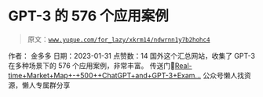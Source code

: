 # GPT-3 的 576 个应用案例

> 原文：[`www.yuque.com/for_lazy/xkrm14/ndwrnn1y7b2hohc4`](https://www.yuque.com/for_lazy/xkrm14/ndwrnn1y7b2hohc4)

<ne-p id="u46aeaad0" data-lake-id="u46aeaad0"><ne-text id="u835b00d9">作者： 金多多</ne-text></ne-p> <ne-p id="uf17c2cd8" data-lake-id="uf17c2cd8"><ne-text id="ua8c6039b">日期：2023-01-31</ne-text></ne-p> <ne-p id="u9b88c69b" data-lake-id="u9b88c69b"><ne-text id="ub4fac610">点赞数：</ne-text><ne-text id="ua7dcf6ae" ne-bold="true">14</ne-text></ne-p> <ne-hole id="udf52f6af" data-lake-id="udf52f6af"><ne-card data-card-name="hr" data-card-type="block" id="eVMgu" data-event-boundary="card"><ne-p id="u55cfb1e1" data-lake-id="u55cfb1e1"><ne-text id="u11c454f8">国外这个汇总网站，收集了 GPT-3 在多种场景下的 576 个应用案例，非常丰富。 传送门🚪</ne-text>[<ne-text id="u03eec98a">Real-</ne-text> <ne-text id="u7873a5fb">time+Market+Map+-+500++ChatGPT+and+GPT-3+Exam...</ne-text>](http://gpt3demo.com/map)</ne-p> <ne-hole id="u37a19feb" data-lake-id="u37a19feb"><ne-card data-card-name="hr" data-card-type="block" id="K9kNq" data-event-boundary="card"><ne-p id="u44d9cf42" data-lake-id="u44d9cf42"><ne-text id="u648defc4">公众号懒人找资源，懒人专属群分享</ne-text></ne-p></ne-card></ne-hole></ne-card></ne-hole>